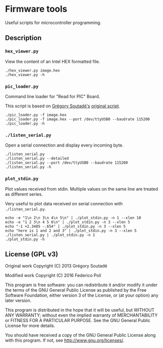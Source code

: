 Firmware tools
==============

Useful scripts for microcontroller programming.


Description
-----------


### `hex_viewer.py`

View the content of an Intel HEX formatted file.

	./hex_viewer.py image.hex
	./hex_viewer.py -h


### `pic_loader.py`

Command line loader for "Read for PIC" Board.

This script is based on [Grégory Soutadé's](http://blog.soutade.fr/post/2013/03/command-line-loader-for-read-for-pic-board.html) [original script](http://soutade.fr/files/pic_loader.py).

	./pic_loader.py -f image.hex
	./pic_loader.py -f image.hex --port /dev/ttyUSB0 --baudrate 115200
	./pic_loader.py -h


### `./listen_serial.py`

Open a serial connection and display every incoming byte.

	./listen_serial.py
	./listen_serial.py --detailed
	./listen_serial.py --port /dev/ttyUSB0 --baudrate 115200
	./listen_serial.py -h


### `plot_stdin.py`

Plot values received from stdin. Multiple values on the same line are treated as different series.

Very useful to plot data received on serial connection with `./listen_serial.py`.

	echo -e "1\n 2\n 3\n 4\n 5\n" | ./plot_stdin.py -n 1 --xlen 10
	echo -e "1 2 3\n 4 5 6\n" | ./plot_stdin.py -n 3 --xlen 5
	echo "-1 +2.3485 -.654" | ./plot_stdin.py -n 3 --xlen 5
	echo "here is 1 and 2 and 3" | ./plot_stdin.py -n 3 --xlen 5
	./listen_serial.py | ./plot_stdin.py -n 1
	./plot_stdin.py -h


License (GPL v3)
----------------

Original work Copyright (C) 2013 Grégory Soutadé

Modified work Copyright (C) 2016 Federico Poli

This program is free software: you can redistribute it and/or modify
it under the terms of the GNU General Public License as published by
the Free Software Foundation, either version 3 of the License, or
(at your option) any later version.

This program is distributed in the hope that it will be useful,
but WITHOUT ANY WARRANTY; without even the implied warranty of
MERCHANTABILITY or FITNESS FOR A PARTICULAR PURPOSE.  See the
GNU General Public License for more details.

You should have received a copy of the GNU General Public License
along with this program.  If not, see <http://www.gnu.org/licenses/>.
